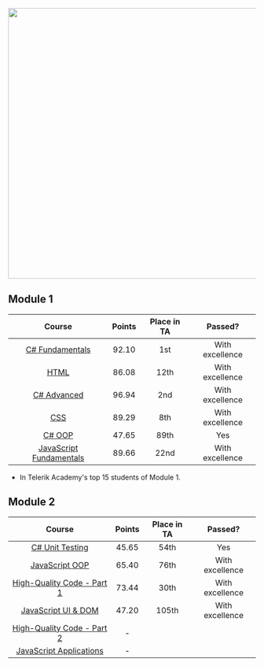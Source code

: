 <img src="https://s23.postimg.org/3smim7p23/wwwww.png" width="550"/>

## Module 1
|                          Course                       |    Points   | Place in TA |     Passed?     |
|:-----------------------------------------------------:|:-----------:|:-----------:|:---------------:|
|           [C# Fundamentals](/01.%20C%23%20Fundamentals)        |    92.10    |     1st     | With excellence |
|                       [HTML](/01.%20HTML)                   |    86.08    |     12th    | With excellence |
|               [C# Advanced](/02.%20C%23%20Advanced)           |    96.94    |      2nd    | With excellence |
|                       [CSS](/02.%20CSS)                     |    89.29    |     8th     | With excellence |
|                   [C# OOP](03.%20C%23%20OOP)                |    47.65    |     89th    |       Yes       |
| [JavaScript Fundamentals](/03.%20JavaScript%20Fundamentals) |    89.66    |     22nd    | With excellence |
 * In Telerik Academy's top 15 students of Module 1.

## Module 2
|                                       Course                                 |    Points   | Place in TA |      Passed?     |
|:----------------------------------------------------------------------------:|:-----------:|:-----------:|:----------------:|
|                    [C# Unit Testing](/04.%20C%23%20Unit%20Testing)        | 45.65 |     54th    |        Yes       |
|                    [JavaScript OOP](/04.%20JavaScript%20OOP)              | 65.40 |     76th    |  With excellence |
| [High-Quality Code - Part 1](/05.%20High%20Quality%20Code%20-%20Part%201) | 73.44 | 30th |    With excellence   |                                  
|                [JavaScript UI & DOM](/05.%20JavaScript%20UI%20%26%20DOM)  | 47.20 | 105th |     With excellence   |
| [High-Quality Code - Part 2](/06.%20High%20Quality%20Code%20-%20Part%202) |               -                |    
|                [JavaScript Applications](/06.%20JavaScript%20Applications)| - |



<!--# Homework


## C# #

###  I. C# Fundamentals
<h6>October 2016</h6>

1. [Introduction to Programming](/01. C%23 Fundamentals/01. Introduction to Programming) 
* [Data Types and Variables](/01. C%23 Fundamentals/02. Data Types and Variables)
* [Operators and Expressions](/01. C%23 Fundamentals/03. Operators and Expressions)
* [Console IO](/01. C%23 Fundamentals/04. Console In and Out)
* [Conditional Statements](/01. C%23 Fundamentals/05. Conditional Statements)
* [Loops](/01. C%23 Fundamentals/06. Loops)
* [Arrays](/01. C%23 Fundamentals/07. Arrays)

### II. C# Advanced 
<h6>November 2016</h6>

1. Arrays Homework
* [Multidimensional Arrays] (/02. C%23 Advanced/02. Multidimensional Arrays)
* [Methods] (/02. C%23 Advanced/03. Methods)
* [Numeral Systems] (/02. C%23 Advanced/04. Numeral Systems)
* [Using Classes and Objects] (/02. C%23 Advanced/05. Using Classes and Objects)
* [Strings and Text Processing] (/02. C%23 Advanced/06. Strings and Text Processing)
* [Exception Handling] (/02. C%23 Advanced/07. Exception Handling)

### III. C# OOP
<h6>December 2016</h6>

1. [Defining Classes - Part 1](/03. C%23 OOP/01. Defining Classes - Part 1)
* [Defining Classes - Part 2](/03. C%23 OOP/02. Defining Classes - Part 2)
* [Extension Methods, Delegates, Lambda, LINQ](/03. C%23 OOP/03. Extension Methods, Delegates, Lambda, LINQ)
* [OOP Principles - Part 1](/03. C%23 OOP/04. OOP Principles - Part 1)
* [OOP Principles - Part 2](/03. C%23 OOP/05. OOP Principles - Part 2)
* Common Type System

### IV. C# Unit Testing
<h6>January 2017</h6>

1. [Unit Testing](/04. Unit Testing/01. Unit Testing)

### V. High-Quality Code - Part 1

1. [Code Formatting](/05. High-Quality Code - Part 1/02. Code Formatting)

## HTML
<h6>October 2016</h6>

1. [HTML Fundamentals](01. HTML/01. HTML Fundamentals)
* [HTML Tables](01. HTML/02. HTML Tables)
* [HTML Forms and Frames](01. HTML/03. HTML Forms and Frames)

## CSS
<h6>November 2016</h6>

1. [CSS Overview](02. CSS/01. CSS Overview)
* [CSS Presentation](02. CSS/02. CSS Presentation)
* [CSS Layout](02. CSS/02. CSS Layout)

## JavaScript

### I. JavaScript Fundamentals
<h6>December 2016</h6>

1. Data Types and Variables
* Operators and Expressions
* Conditional Statements
* [Operators and Expressions](03. JavaScript Fundamentals/04. Operators and Expressions)
* [Conditional Statements](03. JavaScript Fundamentals/05. Conditional Statements)
* [Loops](03. JavaScript Fundamentals/06. Loops)
* [Arrays](03. JavaScript Fundamentals/07. Arrays)
* [Functions](03. JavaScript Fundamentals/08. Functions)
* Using Objects
* Strings
* Array Methods
* Regular Expressions

### II. JavaScript OOP
<h6>January 2017</h6>

* [Workshops](/04. JavaScript OOP/Workshops)    

1. [Functions and Function Expressions](/04. JavaScript OOP/01. Functions and Function Expressions)
* [Closures and Scope](/04. JavaScript OOP/02. Closures and Scope)
* [Modules and Patterns](/04. JavaScript OOP/03. Modules and Patterns)

### III. JavaScript UI & DOM

1. [DOM Operations](05. JavaScript UI & DOM/06. DOM Operations)
* [Event Model](05. JavaScript UI & DOM/07. Event Model)
